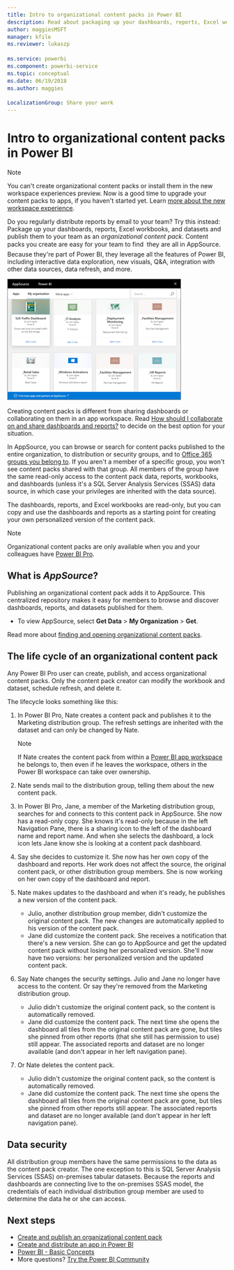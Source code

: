 ```yaml
---
title: Intro to organizational content packs in Power BI
description: Read about packaging up your dashboards, reports, Excel workbooks, and datasets into organizational content packs you can share with your coworkers.
author: maggiesMSFT
manager: kfile
ms.reviewer: lukaszp

ms.service: powerbi
ms.component: powerbi-service
ms.topic: conceptual
ms.date: 06/19/2018
ms.author: maggies

LocalizationGroup: Share your work
---
```

# Intro to organizational content packs in Power BI
> [!NOTE]
> You can't create organizational content packs or install them in the new workspace experiences preview. Now is a good time to upgrade your content packs to apps, if you haven't started yet. Learn [more about the new workspace experience](service-create-the-new-workspaces.md).
> 

Do you regularly distribute reports by email to your team? Try this instead: Package up your dashboards, reports, Excel workbooks, and datasets and publish them to your team as an *organizational content pack*. Content packs you create are easy for your team to find &#151; they are all in AppSource. Because they're part of Power BI, they leverage all the features of Power BI, including interactive data exploration, new visuals, Q&A, integration with other data sources, data refresh, and more.

![](media/service-organizational-content-pack-introduction/power-bi-org-content-packs.png)

Creating content packs is different from sharing dashboards or collaborating on them in an app workspace. Read [How should I collaborate on and share dashboards and reports?](service-how-to-collaborate-distribute-dashboards-reports.md) to decide on the best option for your situation. 

In AppSource, you can browse or search for content packs published to the entire organization, to distribution or security groups, and to [Office 365 groups you belong to](https://support.office.com/article/Create-a-group-in-Office-365-7124dc4c-1de9-40d4-b096-e8add19209e9). If you aren't a member of a specific group, you won't see content packs shared with that group. All members of the group have the same read-only access to the content pack data, reports, workbooks, and dashboards (unless it's a SQL Server Analysis Services (SSAS) data source, in which case your privileges are inherited with the data source).

The dashboards, reports, and Excel workbooks are read-only, but you can copy and use the dashboards and reports as a starting point for creating your own personalized version of the content pack.

> [!NOTE]
> Organizational content packs are only available when you and your colleagues have [Power BI Pro](service-free-vs-pro.md).
> 
> 

## What is *AppSource*?
Publishing an organizational content pack adds it to AppSource.  This centralized repository makes it easy for members to browse and discover dashboards, reports, and datasets published for them.  

* To view AppSource, select **Get Data** > **My Organization** > **Get**.

Read more about [finding and opening organizational content packs](service-organizational-content-pack-find-and-open.md).

## The life cycle of an organizational content pack
Any Power BI Pro user can create, publish, and access organizational content packs. Only the content pack creator can modify the workbook and dataset, schedule refresh, and delete it.

The lifecycle looks something like this:

1. In Power BI Pro, Nate creates a content pack and publishes it to the Marketing distribution group. The refresh settings are inherited with the dataset and can only be changed by Nate.
   
   > [!NOTE]
   > If Nate creates the content pack from within a [Power BI app workspace](service-create-distribute-apps.md) he belongs to, then even if he leaves the workspace, others in the Power BI workspace can take over ownership.
   > 
   > 
2. Nate sends mail to the distribution group, telling them about the new content pack.
3. In Power BI Pro, Jane, a member of the Marketing distribution group, searches for and connects to this content pack in AppSource. She now has a read-only copy.  She knows it's read-only because in the left Navigation Pane, there is a sharing icon to the left of the dashboard name and report name. And when she selects the dashboard, a lock icon lets Jane know she is looking at a content pack dashboard. 
4. Say she decides to customize it. She now has her own copy of the dashboard and reports. Her work does not affect the source, the original content pack, or other distribution group members. She is now working on her own copy of the dashboard and report.
5. Nate makes updates to the dashboard and when it's ready, he publishes a new version of the content pack.
   
   * Julio, another distribution group member, didn't customize the original content pack. The new changes are automatically applied to his version of the content pack.  
   * Jane did customize the content pack. She receives a notification that there's a new version.  She can go to AppSource and get the updated content pack without losing her personalized version. She'll now have two versions: her personalized version and the updated content pack.
6. Say Nate changes the security settings. Julio and Jane no longer have access to the content. Or say they're removed from the Marketing distribution group.
   
   * Julio didn't customize the original content pack, so the content is automatically removed. 
   * Jane did customize the content pack. The next time she opens the dashboard all tiles from the original content pack are gone, but tiles she pinned from other reports (that she still has permission to use) still appear. The associated reports and dataset are no longer available (and don't appear in her left navigation pane).
7. Or Nate deletes the content pack.
   
   * Julio didn't customize the original content pack, so the content is automatically removed. 
   * Jane did customize the content pack. The  next time she opens the dashboard all tiles from the original content pack are gone, but tiles she pinned from other reports still appear. The associated reports and dataset are no longer available (and don't appear in her left navigation pane).

## Data security
All distribution group members have the same permissions to the data as the content pack creator. The one exception to this is SQL Server Analysis Services (SSAS) on-premises tabular datasets. Because the reports and dashboards are connecting live to the on-premises SSAS model, the credentials of each individual distribution group member are used to determine the data he or she can access.

## Next steps
* [Create and publish an organizational content pack](service-organizational-content-pack-create-and-publish.md)
* [Create and distribute an app in Power BI](service-create-distribute-apps.md) 
* [Power BI - Basic Concepts](service-basic-concepts.md)
* More questions? [Try the Power BI Community](http://community.powerbi.com/)

